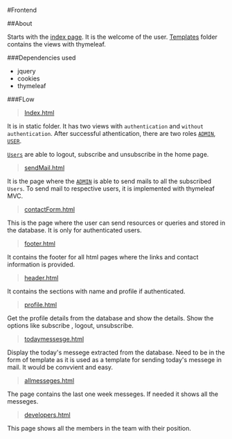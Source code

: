 #Frontend

##About

Starts with the [index page](/web/src/main/resources/static/index.html). It is the welcome of the user. [Templates](/web/src/main/resources/templates/) folder contains the views with thymeleaf.

###Dependencies used

- jquery
- cookies
- thymeleaf

###FLow
>[Index.html](/web/src/main/resources/static/index.html)

It is in static folder. It has two views with `authentication` and `without authentication`. After successful athentication, there are two roles [`ADMIN`](/web/src/main/java/com/codextrees/web/Role.java), [`USER`](/web/src/main/java/com/codextrees/web/Role.java). 

[`Users`](/web/src/main/java/com/codextrees/web/Role.java) are able to logout, subscribe and unsubscribe in the home page.

>[sendMail.html](/web/src/main/resources/templates/sendMail.html)

It is the page where the [`ADMIN`](/web/src/main/java/com/codextrees/web/Role.java) is able to send mails to all the subscribed `Users`. To send mail to respective users, it is implemented with thymeleaf MVC.

>[contactForm.html](/web/src/main/resources/templates/contactForm.html) 

This is the page where the user can send resources or queries and stored in the database. It is only for authenticated users.

>[footer.html](/web/src/main/resources/static/footer.html)

It contains the footer for all html pages where the links and contact information is provided.

>[header.html](/web/src/main/resources/static/header.html)

It contains the sections with name and profile if authenticated.

>[profile.html](/web/src/main/resources/templates/profile.html)

Get the profile details from the database and show the details. Show the options like subscribe , logout, unsubscribe.

>[todaymessesge.html](/web/src/main/resources/templates/todaymessege.html)

Display the today's messege extracted from the database. Need to be in the form of template as it is used as a template for sending today's messege in mail. It would be convvient and easy.

>[allmesseges.html](/web/src/main/resources/static/allmesseges.html)

The page contains the last one week messeges. If needed it shows all the messeges.

>[developers.html](/web/src/main/resources/static/allmesseges.html)

This page shows all the members in the team with their position.
